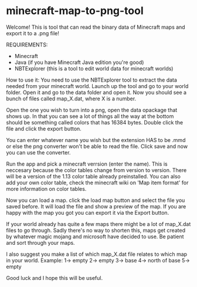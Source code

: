 # minecraft-map-to-png-tool
Welcome!
This is tool that can read the binary data of Minecraft maps and export it to a .png file!

REQUIREMENTS:
- Minecraft
- Java (if you have Minecraft Java edition you're good)
- NBTExplorer (this is a tool to edit world data for minecraft worlds)

How to use it:
You need to use the NBTExplorer tool to extract the data needed from your minecraft world.
Launch up the tool and go to your world folder. Open it and go to the data folder and open it.
Now you should see a bunch of files called map_X.dat, where X is a number.

Open the one you wish to turn into a png, open the data opackage that shows up. In that you can see
a lot of things all the way at the bottom should be something called colors that has 16384 bytes.
Double click the file and click the export button.

You can enter whatever name you wish but the extension HAS to be .mmd or else the png converter
won't be able to read the file. Click save and now you can use the converter.

Run the app and pick a minecraft verrsion (enter the name). This is neccesary because the
color tables change from version to version. There will be a version of the 1.13 color
table already preinstalled.
You can also add your own color table, check the minecraft wiki on 'Map item format'
for more information on color tables.

Now you can load a map. click the load map button and select the file you saved before.
It will load the file and show a preview of the map.
If you are happy with the map you got you can export it via the Export button.


If your world already has quite a few maps there might be a lot of map_X.dat files to go through.
Sadly there's no way to shorten this, maps get created by whatever magic mojang and microsoft
have decided to use. Be patient and sort through your maps.

I also suggest you make a list of which map_X.dat file relates to which map in your world.
Example:
1-> empty
2-> empty
3-> base
4-> north of base
5-> empty

Good luck and I hope this will be useful.
